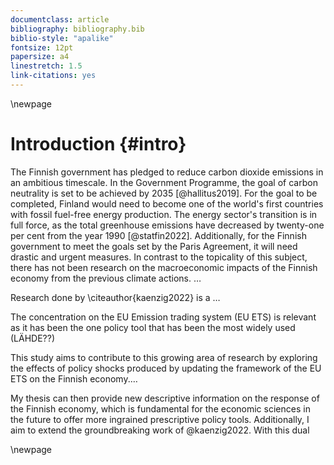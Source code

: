 ```yaml
---
documentclass: article
bibliography: bibliography.bib
biblio-style: "apalike"
fontsize: 12pt
papersize: a4
linestretch: 1.5
link-citations: yes
---
```


\newpage

# Introduction {#intro}



The Finnish government has pledged to reduce carbon dioxide emissions in an ambitious timescale. In the Government Programme, the goal of carbon neutrality is set to be achieved by 2035 [@hallitus2019]. For the goal to be completed, Finland would need to become one of the world's first countries with fossil fuel-free energy production. The energy sector's transition is in full force, as the total greenhouse emissions have decreased by twenty-one per cent from the year 1990 [@statfin2022]. Additionally, for the Finnish government to meet the goals set by the Paris Agreement, it will need drastic and urgent measures. In contrast to the topicality of this subject, there has not been research on the macroeconomic impacts of the Finnish economy from the previous climate actions. $\dots$

Research done by \citeauthor{kaenzig2022} is a $\dots$

The concentration on the EU Emission trading system (EU ETS) is relevant as it has been the one policy tool that has been the most widely used (LÄHDE??)

This study aims to contribute to this growing area of research by exploring the effects of policy shocks produced by updating the framework of the EU ETS on the Finnish economy.$\dots$ 

My thesis can then provide new descriptive information on the response of the Finnish economy, which is fundamental for the economic sciences in the future to offer more ingrained prescriptive policy tools. Additionally, I aim to extend the groundbreaking work of @kaenzig2022. With this dual    

\newpage
